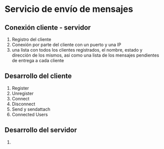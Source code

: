 # Servicio de envío de mensajes

## Conexión cliente - servidor
1. Registro del cliente
2. Conexión por parte del cliente con un puerto y una IP
3. una lista con todos los clientes registrados, el nombre, estado y dirección de los mismos, ası́ como una lista de los mensajes pendientes de entrega a cada cliente

## Desarrollo del cliente
1. Register
2. Unregister
3. Connect
4. Disconnect
5. Send y sendattach
6. Connected Users

## Desarrollo del servidor
1. 